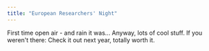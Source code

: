 ```yaml
---
title: "European Researchers' Night"
---
```

First time open air - and rain it was... Anyway, lots of cool stuff. If you weren't there: Check it out next year, totally worth it.
